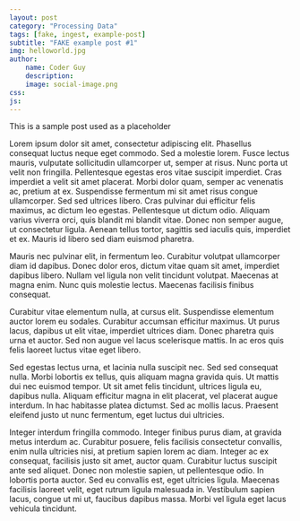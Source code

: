 ```yaml
---
layout: post
category: "Processing Data"
tags: [fake, ingest, example-post]
subtitle: "FAKE example post #1"
img: helloworld.jpg
author: 
    name: Coder Guy
    description: 
    image: social-image.png
css: 
js: 
---
```

This is a sample post used as a placeholder
<!--more-->

Lorem ipsum dolor sit amet, consectetur adipiscing elit. Phasellus consequat luctus neque eget commodo. Sed a molestie lorem. Fusce lectus mauris, vulputate sollicitudin ullamcorper ut, semper at risus. Nunc porta ut velit non fringilla. Pellentesque egestas eros vitae suscipit imperdiet. Cras imperdiet a velit sit amet placerat. Morbi dolor quam, semper ac venenatis ac, pretium at ex. Suspendisse fermentum mi sit amet risus congue ullamcorper. Sed sed ultrices libero. Cras pulvinar dui efficitur felis maximus, ac dictum leo egestas. Pellentesque ut dictum odio. Aliquam varius viverra orci, quis blandit mi blandit vitae. Donec non semper augue, ut consectetur ligula. Aenean tellus tortor, sagittis sed iaculis quis, imperdiet et ex. Mauris id libero sed diam euismod pharetra.

Mauris nec pulvinar elit, in fermentum leo. Curabitur volutpat ullamcorper diam id dapibus. Donec dolor eros, dictum vitae quam sit amet, imperdiet dapibus libero. Nullam vel ligula non velit tincidunt volutpat. Maecenas at magna enim. Nunc quis molestie lectus. Maecenas facilisis finibus consequat.

Curabitur vitae elementum nulla, at cursus elit. Suspendisse elementum auctor lorem eu sodales. Curabitur accumsan efficitur maximus. Ut purus lacus, dapibus ut elit vitae, imperdiet ultrices diam. Donec pharetra quis urna et auctor. Sed non augue vel lacus scelerisque mattis. In ac eros quis felis laoreet luctus vitae eget libero.

Sed egestas lectus urna, et lacinia nulla suscipit nec. Sed sed consequat nulla. Morbi lobortis ex tellus, quis aliquam magna gravida quis. Ut mattis dui nec euismod tempor. Ut sit amet felis tincidunt, ultrices ligula eu, dapibus nulla. Aliquam efficitur magna in elit placerat, vel placerat augue interdum. In hac habitasse platea dictumst. Sed ac mollis lacus. Praesent eleifend justo ut nunc fermentum, eget luctus dui ultricies.

Integer interdum fringilla commodo. Integer finibus purus diam, at gravida metus interdum ac. Curabitur posuere, felis facilisis consectetur convallis, enim nulla ultricies nisi, at pretium sapien lorem ac diam. Integer ac ex consequat, facilisis justo sit amet, auctor quam. Curabitur luctus suscipit ante sed aliquet. Donec non molestie sapien, ut pellentesque odio. In lobortis porta auctor. Sed eu convallis est, eget ultricies ligula. Maecenas facilisis laoreet velit, eget rutrum ligula malesuada in. Vestibulum sapien lacus, congue ut mi ut, faucibus dapibus massa. Morbi vel ligula eget lacus vehicula tincidunt.

